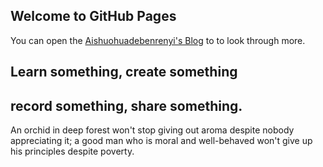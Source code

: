 ## Welcome to GitHub Pages

You can open the [Aishuohuadebenrenyi's Blog](https://aishuohuadebenrenyi.github.io) to to look through more.

## Learn something, create something
## record something, share something.

An orchid in deep forest won't stop giving out aroma despite nobody appreciating it; a good man who is moral and well-behaved won't give up his principles despite poverty.
